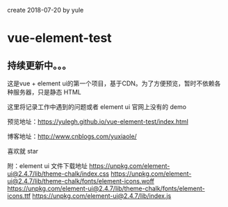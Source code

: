 create 2018-07-20 by yule
# vue-element-test
## 持续更新中。。。
这是vue + element ui的第一个项目，基于CDN。为了方便预览，暂时不依赖各种服务器，只是静态 HTML

这里将记录工作中遇到的问题或者 element ui 官网上没有的 demo

预览地址：https://yulegh.github.io/vue-element-test/index.html

博客地址：http://www.cnblogs.com/yuxiaole/

喜欢就 star

附：element ui 文件下载地址
  https://unpkg.com/element-ui@2.4.7/lib/theme-chalk/index.css
  https://unpkg.com/element-ui@2.4.7/lib/theme-chalk/fonts/element-icons.woff
  https://unpkg.com/element-ui@2.4.7/lib/theme-chalk/fonts/element-icons.ttf
  https://unpkg.com/element-ui@2.4.7/lib/index.js
